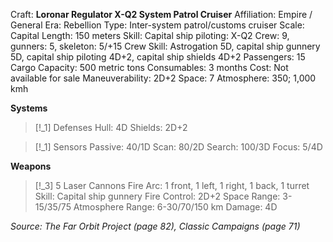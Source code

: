 Craft: **Loronar Regulator X-Q2 System Patrol Cruiser**
Affiliation: Empire / General
Era: Rebellion
Type: Inter-system patrol/customs cruiser
Scale: Capital
Length: 150 meters
Skill: Capital ship piloting: X-Q2
Crew: 9, gunners: 5, skeleton: 5/+15
Crew Skill: Astrogation 5D, capital ship gunnery 5D, capital ship piloting 4D+2, capital ship shields 4D+2
Passengers: 15
Cargo Capacity: 500 metric tons
Consumables: 3 months
Cost: Not available for sale
Maneuverability: 2D+2
Space: 7
Atmosphere: 350; 1,000 kmh

**Systems**
> [!_1] Defenses
> Hull: 4D
> Shields: 2D+2

> [!_1] Sensors
> Passive: 40/1D
> Scan: 80/2D
> Search: 100/3D
> Focus: 5/4D

**Weapons**
> [!_3] 5 Laser Cannons
> Fire Arc: 1 front, 1 left, 1 right, 1 back, 1 turret
> Skill: Capital ship gunnery
> Fire Control: 2D+2
> Space Range: 3-15/35/75
> Atmosphere Range: 6-30/70/150 km
> Damage: 4D


*Source: The Far Orbit Project (page 82), Classic Campaigns (page 71)*